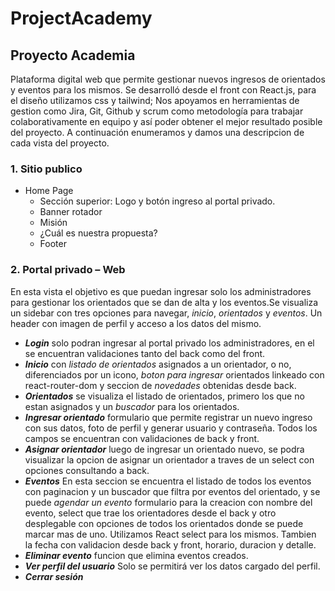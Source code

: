 # ProjectAcademy

## Proyecto Academia

Plataforma digital web que permite gestionar nuevos ingresos de orientados y eventos para los mismos.
Se desarrolló desde el front con React.js, para el diseño utilizamos css y tailwind; Nos apoyamos en herramientas de gestion como Jira, Git, Github y scrum como metodología para trabajar colaborativamente en equipo y así poder obtener el mejor resultado posible del proyecto.
A continuación enumeramos y damos una descripcion de cada vista del proyecto.

### 1. Sitio publico
- Home Page
    - Sección superior: Logo y botón ingreso al portal privado.
    - Banner rotador
    - Misión
    - ¿Cuál es nuestra propuesta?
    - Footer

### 2. Portal privado – Web
En esta vista el objetivo es que puedan ingresar solo los administradores para gestionar los orientados que se dan de alta y los eventos.Se visualiza un sidebar con tres opciones para navegar, *inicio*, *orientados* y *eventos*. Un header con imagen de perfil y acceso a los datos del mismo.
- ***Login*** solo podran ingresar al portal privado los administradores, en el se encuentran validaciones tanto del back como del front.
- ***Inicio*** con *listado de orientados* asignados a un orientador, o no, diferenciados por un icono, *boton para ingresar* orientados linkeado con react-router-dom y seccion de *novedades* obtenidas desde back.
- ***Orientados*** se visualiza el listado de orientados, primero los que no estan asignados y un *buscador* para los orientados.
- ***Ingresar orientado*** formulario que permite registrar un nuevo ingreso con sus datos, foto de perfil y generar usuario y contraseña. Todos los campos se encuentran con validaciones de back y front.
- ***Asignar orientador*** luego de ingresar un orientado nuevo, se podra visualizar la opcion de asignar un orientador a traves de un select con opciones consultando a back.
- ***Eventos*** En esta seccion se encuentra el listado de todos los eventos con paginacion y un buscador que filtra por eventos del orientado, y se puede *agendar un evento* formulario para la creacion con nombre del evento, select que trae los orientadores desde el back y otro desplegable con opciones de todos los orientados donde se puede marcar mas de uno. Utilizamos React select para los mismos. Tambien la fecha con validacion desde back y front, horario, duracion y detalle.
- ***Eliminar evento*** funcion que elimina eventos creados.
- ***Ver perfil del usuario*** Solo se permitirá ver los datos cargado del perfil.
- ***Cerrar sesión***
